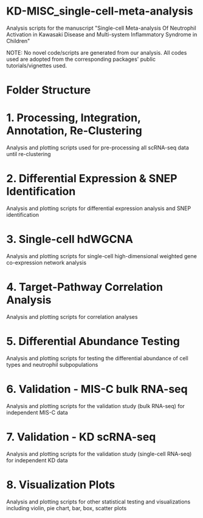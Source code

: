 # KD-MISC_single-cell-meta-analysis
Analysis scripts for the manuscript "Single-cell Meta-analysis Of Neutrophil Activation in Kawasaki Disease and Multi-system Inflammatory Syndrome in Children"

NOTE: No novel code/scripts are generated from our analysis. All codes used are adopted from the corresponding packages' public tutorials/vignettes used.

# Folder Structure

# 1. Processing, Integration, Annotation, Re-Clustering
Analysis and plotting scripts used for pre-processing all scRNA-seq data until re-clustering

# 2. Differential Expression & SNEP Identification
Analysis and plotting scripts for differential expression analysis and SNEP identification

# 3. Single-cell hdWGCNA
Analysis and plotting scripts for single-cell high-dimensional weighted gene co-expression network analysis

# 4. Target-Pathway Correlation Analysis
Analysis and plotting scripts for correlation analyses

# 5. Differential Abundance Testing
Analysis and plotting scripts for testing the differential abundance of cell types and neutrophil subpopulations

# 6. Validation - MIS-C bulk RNA-seq
Analysis and plotting scripts for the validation study (bulk RNA-seq) for independent MIS-C data

# 7. Validation - KD scRNA-seq
Analysis and plotting scripts for the validation study (single-cell RNA-seq) for independent KD data

# 8. Visualization Plots
Analysis and plotting scripts for other statistical testing and visualizations including violin, pie chart, bar, box, scatter plots 
